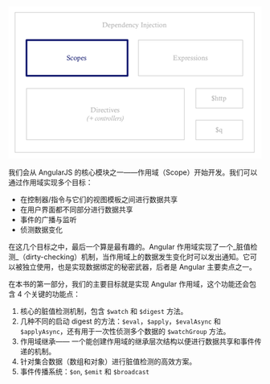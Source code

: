 ![scopes](/assets/scopes.png)

我们会从 AngularJS 的核心模块之一——作用域（Scope）开始开发。我们可以通过作用域实现多个目标：

* 在控制器/指令与它们的视图模板之间进行数据共享
* 在用户界面都不同部分进行数据共享
* 事件的广播与监听
* 侦测数据变化

在这几个目标之中，最后一个算是最有趣的。Angular 作用域实现了一个_脏值检测_（dirty-checking）机制，当作用域上的数据发生变化时可以发出通知。它可以被独立使用，也是实现数据绑定的秘密武器，后者是 Angular 主要卖点之一。

在本书的第一部分，我们的主要目标就是实现 Angular 作用域，这个功能还会包含 4 个关键的功能点：

1. 核心的脏值检测机制，包含 `$watch` 和 `$digest` 方法。
2. 几种不同的启动 digest 的方法：`$eval`，`$apply`，`$evalAsync` 和 `$applyAsync`，还有用于一次性侦测多个数据的 `$watchGroup` 方法。
3. 作用域继承—— 一个能创建作用域的继承层次结构以便进行数据共享和事件传递的机制。
4. 针对集合数据（数组和对象）进行脏值检测的高效方案。
5. 事件传播系统：`$on`, `$emit` 和 `$broadcast`

